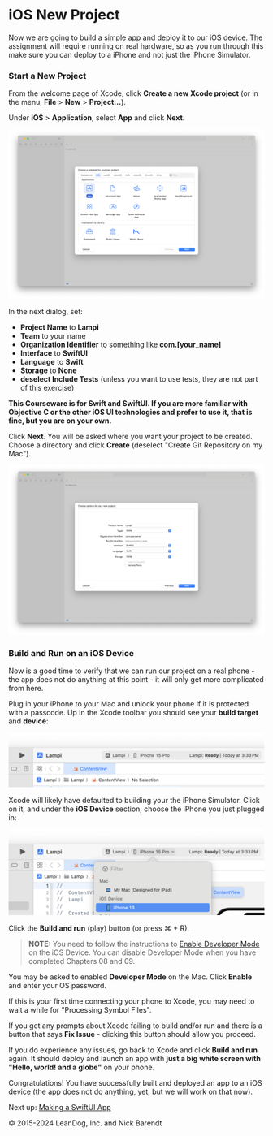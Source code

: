 # iOS New Project

Now we are going to build a simple app and deploy it to our iOS device. The assignment will require running on real hardware, so as you run through this make sure you can deploy to a iPhone and not just the iPhone Simulator.

### Start a New Project

From the welcome page of Xcode, click **Create a new Xcode project** (or in the menu, **File** > **New** > **Project...**).

Under **iOS** > **Application**, select **App** and click **Next**.

![](Images/new_project.png)

In the next dialog, set:

* **Project Name** to **Lampi**
* **Team** to your name
* **Organization Identifier** to something like **com.[your_name]**
* **Interface** to **SwiftUI** 
* **Language** to **Swift** 
* **Storage** to **None**
* **deselect Include Tests** (unless you want to use tests, they are not part of this exercise)

**This Courseware is for Swift and SwiftUI. If you are more familiar with Objective C or the other iOS UI technologies and prefer to use it, that is fine, but you are on your own.**

Click **Next**. You will be asked where you want your project to be created. Choose a directory and click **Create** (deselect "Create Git Repository on my Mac").

![](Images/project_settings.png)

### Build and Run on an iOS Device

Now is a good time to verify that we can run our project on a real phone - the app does not do anything at this point - it will only get more complicated from here. 

Plug in your iPhone to your Mac and unlock your phone if it is protected with a passcode. Up in the Xcode toolbar you should see your **build target** and **device**:

![](Images/scheme_and_device.png)

Xcode will likely have defaulted to building your the iPhone Simulator. Click on it, and under the **iOS Device** section, choose the iPhone you just plugged in:

![](Images/real_device.png)

Click the **Build and run** (play) button (or press ⌘ + R).

> **NOTE:** You need to follow the instructions to [Enable Developer Mode](https://developer.apple.com/documentation/xcode/enabling-developer-mode-on-a-device) on the iOS Device.  You can disable Developer Mode when you have completed Chapters 08 and 09.

You may be asked to enabled **Developer Mode** on the Mac. Click **Enable** and enter your OS password.

If this is your first time connecting your phone to Xcode, you may need to wait a while for "Processing Symbol Files".

If you get any prompts about Xcode failing to build and/or run and there is a button that says **Fix Issue** -  clicking this button should allow you proceed.

If you do experience any issues, go back to Xcode and click **Build and run** again. It should deploy and launch an app with **just a big white screen with "Hello, world! and a globe"** on your phone.

Congratulations! You have successfully built and deployed an app to an iOS device (the app does not do anything, yet, but we will work on that now).

Next up: [Making a SwiftUI App](../08.3_Making_a_SwiftUI_App/README.md)

&copy; 2015-2024 LeanDog, Inc. and Nick Barendt
